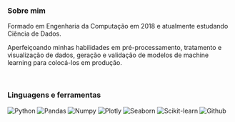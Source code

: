 ### Sobre mim
<p>Formado em Engenharia da Computação em 2018 e atualmente estudando Ciência de Dados.</p>
<p>Aperfeiçoando minhas habilidades em pré-processamento, tratamento e visualização de dados, geração e validação de modelos de machine learning para colocá-los em produção.</p>
<br/>

### Linguagens e ferramentas

![Python](https://img.shields.io/badge/-Python-black?logo=python)
![Pandas](https://img.shields.io/badge/-Pandas-black?logo=pandas)
![Numpy](https://img.shields.io/badge/-Numpy-black?logo=numpy)
![Plotly](https://img.shields.io/badge/-Plotly-black?logo=plotly)
![Seaborn](https://img.shields.io/badge/-Seaborn-black)
![Scikit-learn](https://img.shields.io/badge/-Scikit%20Learn-black?logo=scikit-learn)
![Github](https://img.shields.io/badge/-Github-black?logo=github)
<!--
**jhonatanmarques92/jhonatanmarques92** is a ✨ _special_ ✨ repository because its `README.md` (this file) appears on your GitHub profile.

Here are some ideas to get you started:

- 🔭 I’m currently working on ...
- 🌱 I’m currently learning ...
- 👯 I’m looking to collaborate on ...
- 🤔 I’m looking for help with ...
- 💬 Ask me about ...
- 📫 How to reach me: ...
- 😄 Pronouns: ...
- ⚡ Fun fact: ...
-->
